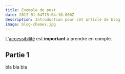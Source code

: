 ```yaml
---
title: Exemple de post
date: 2017-01-04T15:04:10.000Z
description: Introduction pour cet article de blog
image: blog-chemex.jpg
---
```


L'[accessibilité](/accessibilité) est **important** à prendre en compte.

## Partie 1

bla bla bla
